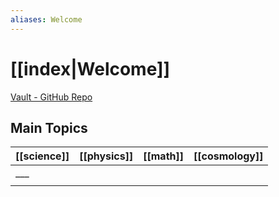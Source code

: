 ```yaml
---
aliases: Welcome
---
```


# [[index|Welcome]]

[Vault - GitHub Repo](https://github.com/antvopilov/Vault) 

## Main Topics

| [[science]] | [[physics]] | [[math]] | [[cosmology]] |
| ----------- | ----------- | -------- | ------------- |
| ___         |             |          |               |
|             |             |          |               |







